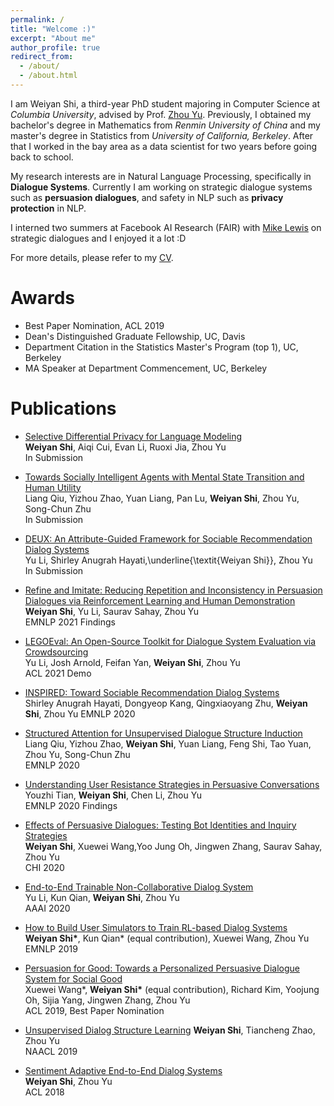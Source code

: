 ```yaml
---
permalink: /
title: "Welcome :)"
excerpt: "About me"
author_profile: true
redirect_from: 
  - /about/
  - /about.html
---
```


I am Weiyan Shi, a third-year PhD student majoring in Computer Science at *Columbia University*, advised by Prof. [Zhou Yu](http://www.cs.columbia.edu/~zhouyu/). Previously, I obtained my bachelor's degree in Mathematics from *Renmin University of China* and my master's degree in Statistics from *University of California, Berkeley*. After that I worked in the bay area as a data scientist for two years before going back to school.


My research interests are in Natural Language Processing, specifically in **Dialogue Systems**. Currently I am working on strategic dialogue systems such as **persuasion dialogues**, and safety in NLP such as **privacy protection** in NLP. 

I interned two summers at Facebook AI Research (FAIR) with [Mike Lewis](https://ai.facebook.com/people/mike-lewis/) on strategic dialogues and I enjoyed it a lot :D

For more details, please refer to my [CV](http://wyshi.github.io/files/Weiyan_Shi_s_CV.pdf).

Awards
=======
* Best Paper Nomination, ACL 2019  
* Dean's Distinguished Graduate Fellowship, UC, Davis
* Department Citation in the Statistics Master's Program (top 1), UC, Berkeley
* MA Speaker at Department Commencement, UC, Berkeley


Publications
======
* [Selective Differential Privacy for Language Modeling](https://arxiv.org/pdf/2108.12944.pdf)  
**Weiyan Shi**, Aiqi Cui, Evan Li, Ruoxi Jia, Zhou Yu  
In Submission

<!-- * [What Does the Bot Do? Detecting Repetition and Contradiction in Dialogues by Asking and Answering Questions]
**Weiyan Shi**, Mary Williamson, Jason Weston, Mike Lewis, Zhou Yu
In Submission -->

* [Towards Socially Intelligent Agents with Mental State Transition and Human Utility](https://arxiv.org/pdf/2103.07011.pdf)  
Liang Qiu, Yizhou Zhao, Yuan Liang, Pan Lu, **Weiyan Shi**, Zhou Yu, Song-Chun Zhu  
In Submission

* [DEUX: An Attribute-Guided Framework for Sociable Recommendation Dialog Systems](https://arxiv.org/pdf/2105.00825.pdf)  
Yu Li, Shirley Anugrah Hayati,\underline{\textit{Weiyan Shi}}, Zhou Yu  
In Submission

* [Refine and Imitate: Reducing Repetition and Inconsistency in Persuasion Dialogues via Reinforcement Learning and Human Demonstration](https://arxiv.org/pdf/2012.15375.pdf)  
**Weiyan Shi**, Yu Li, Saurav Sahay, Zhou Yu  
EMNLP 2021 Findings 


* [LEGOEval: An Open-Source Toolkit for Dialogue System Evaluation via Crowdsourcing](https://arxiv.org/pdf/2105.01992.pdf)  
Yu Li, Josh Arnold, Feifan Yan, **Weiyan Shi**, Zhou Yu  
ACL 2021 Demo 

* [INSPIRED: Toward Sociable Recommendation Dialog Systems](https://arxiv.org/pdf/2009.14306.pdf)  
Shirley Anugrah Hayati, Dongyeop Kang, Qingxiaoyang Zhu, **Weiyan Shi**, Zhou Yu 
EMNLP 2020 

* [Structured Attention for Unsupervised Dialogue Structure Induction](https://arxiv.org/pdf/2009.08552.pdf)  
Liang Qiu, Yizhou Zhao, **Weiyan Shi**, Yuan Liang, Feng Shi, Tao Yuan, Zhou Yu, Song-Chun Zhu  
EMNLP 2020 

* [Understanding User Resistance Strategies in Persuasive Conversations](https://aclanthology.org/2020.findings-emnlp.431.pdf)  
Youzhi Tian, **Weiyan Shi**, Chen Li, Zhou Yu     
EMNLP 2020 Findings

* [Effects of Persuasive Dialogues: Testing Bot Identities and Inquiry Strategies](https://arxiv.org/pdf/2001.04564.pdf)  
**Weiyan Shi**, Xuewei Wang,Yoo Jung Oh, Jingwen Zhang, Saurav Sahay, Zhou Yu  
CHI 2020  

* [End-to-End Trainable Non-Collaborative Dialog System](https://arxiv.org/pdf/1911.10742.pdf)  
Yu Li, Kun Qian, **Weiyan Shi**, Zhou Yu  
AAAI 2020

* [How to Build User Simulators to Train RL-based Dialog Systems](https://arxiv.org/pdf/1909.01388.pdf)  
**Weiyan Shi\***, Kun Qian* (equal contribution), Xuewei Wang, Zhou Yu  
EMNLP 2019 

* [Persuasion for Good: Towards a Personalized Persuasive Dialogue System for Social Good](https://arxiv.org/pdf/1906.06725.pdf)  
Xuewei Wang*, **Weiyan Shi\*** (equal contribution), Richard Kim, Yoojung Oh, Sijia Yang, Jingwen Zhang, Zhou Yu  
ACL 2019, Best Paper Nomination

* [Unsupervised Dialog Structure Learning](https://arxiv.org/pdf/1904.03736.pdf)
**Weiyan Shi**, Tiancheng Zhao, Zhou Yu  
NAACL 2019

* [Sentiment Adaptive End-to-End Dialog Systems](https://arxiv.org/pdf/1804.10731.pdf)  
**Weiyan Shi**, Zhou Yu  
ACL 2018



